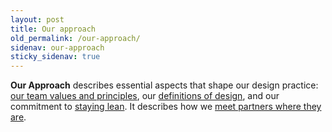 ```yaml
---
layout: post
title: Our approach
old_permalink: /our-approach/
sidenav: our-approach
sticky_sidenav: true
---
```


**Our Approach** describes essential aspects that shape our design practice: [our team values and principles]({{site.baseurl}}/our-approach/values-and-principles), our [definitions of design]({{site.baseurl}}/our-approach/defining-design), and our commitment to [staying lean]({{site.baseurl}}/our-approach/stay-lean). It describes how we [meet partners where they are]({{site.baseurl}}/our-approach/meet-partners-where-they-are).
